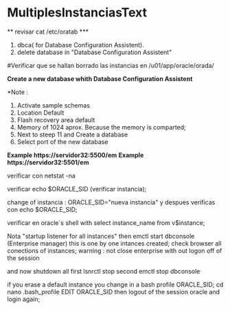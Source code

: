 # MultiplesInstanciasText

 ** revisar cat /etc/oratab  ***

1. dbca( for Database Configuration Assistent).
2. delete database in "Database Configuration Assistent"

#Verificar que se hallan borrado las instancias en /u01/app/oracle/orada/

**Create a new database whith Database Configuration Assistent**


*Note : 
1. Activate sample schemas
2. Location Default 
3. Flash recovery area default
4. Memory of 1024 aprox. Because the memory is comparted;
5. Next to steep 11 and Create a database
6. Select port of the new database

**Example https://servidor32:5500/em**
**Example https://servidor32:5501/em**



verificar con netstat -na

verificar echo $ORACLE_SID (verificar instancia);

change of instancia : ORACLE_SID="nueva instancia" y despues verificas con echo $ORACLE_SID;

verificar en oracle´s shell with select instance_name from v$instance;

Nota "startup listener for all instances" then
emctl  start dbconsole (Enterprise manager) this is one by one intances created;
check browser all conections of instances;
warning : not close enterprise with out logon off of the session

and now shutdown all
first lsnrctl stop 
second emctl stop dbconsole

if you erase a default instance you change in a bash profile ORACLE_SID;
cd nano .bash_profile
EDIT ORACLE_SID
then logout of the session oracle and login again;




